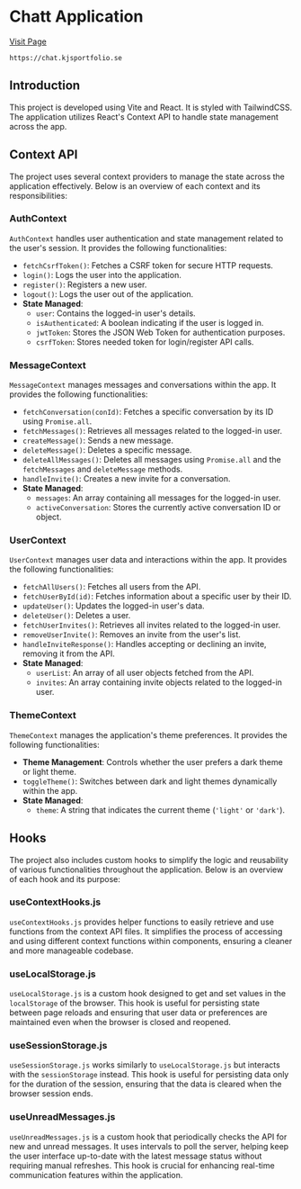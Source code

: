 # Chatt Application

[Visit Page](https://chat.kjsportfolio.se)

```chat.kjsportfolio.se
https://chat.kjsportfolio.se
```

## Introduction

This project is developed using Vite and React. It is styled with TailwindCSS. The application utilizes React's Context API to handle state management across the app.

## Context API

The project uses several context providers to manage the state across the application effectively. Below is an overview of each context and its responsibilities:

### AuthContext

`AuthContext` handles user authentication and state management related to the user's session. It provides the following functionalities:

- `fetchCsrfToken()`: Fetches a CSRF token for secure HTTP requests.
- `login()`: Logs the user into the application.
- `register()`: Registers a new user.
- `logout()`: Logs the user out of the application.
- **State Managed**:
  - `user`: Contains the logged-in user's details.
  - `isAuthenticated`: A boolean indicating if the user is logged in.
  - `jwtToken`: Stores the JSON Web Token for authentication purposes.
  - `csrfToken`: Stores needed token for login/register API calls.

### MessageContext

`MessageContext` manages messages and conversations within the app. It provides the following functionalities:

- `fetchConversation(conId)`: Fetches a specific conversation by its ID using `Promise.all`.
- `fetchMessages()`: Retrieves all messages related to the logged-in user.
- `createMessage()`: Sends a new message.
- `deleteMessage()`: Deletes a specific message.
- `deleteAllMessages()`: Deletes all messages using `Promise.all` and the `fetchMessages` and `deleteMessage` methods.
- `handleInvite()`: Creates a new invite for a conversation.
- **State Managed**:
  - `messages`: An array containing all messages for the logged-in user.
  - `activeConversation`: Stores the currently active conversation ID or object.

### UserContext

`UserContext` manages user data and interactions within the app. It provides the following functionalities:

- `fetchAllUsers()`: Fetches all users from the API.
- `fetchUserById(id)`: Fetches information about a specific user by their ID.
- `updateUser()`: Updates the logged-in user's data.
- `deleteUser()`: Deletes a user.
- `fetchUserInvites()`: Retrieves all invites related to the logged-in user.
- `removeUserInvite()`: Removes an invite from the user's list.
- `handleInviteResponse()`: Handles accepting or declining an invite, removing it from the API.
- **State Managed**:
  - `userList`: An array of all user objects fetched from the API.
  - `invites`: An array containing invite objects related to the logged-in user.

### ThemeContext

`ThemeContext` manages the application's theme preferences. It provides the following functionalities:

- **Theme Management**: Controls whether the user prefers a dark theme or light theme.
- `toggleTheme()`: Switches between dark and light themes dynamically within the app.
- **State Managed**:
  - `theme`: A string that indicates the current theme (`'light'` or `'dark'`).

## Hooks

The project also includes custom hooks to simplify the logic and reusability of various functionalities throughout the application. Below is an overview of each hook and its purpose:

### useContextHooks.js

`useContextHooks.js` provides helper functions to easily retrieve and use functions from the context API files. It simplifies the process of accessing and using different context functions within components, ensuring a cleaner and more manageable codebase.

### useLocalStorage.js

`useLocalStorage.js` is a custom hook designed to get and set values in the `localStorage` of the browser. This hook is useful for persisting state between page reloads and ensuring that user data or preferences are maintained even when the browser is closed and reopened.

### useSessionStorage.js

`useSessionStorage.js` works similarly to `useLocalStorage.js` but interacts with the `sessionStorage` instead. This hook is useful for persisting data only for the duration of the session, ensuring that the data is cleared when the browser session ends.

### useUnreadMessages.js

`useUnreadMessages.js` is a custom hook that periodically checks the API for new and unread messages. It uses intervals to poll the server, helping keep the user interface up-to-date with the latest message status without requiring manual refreshes. This hook is crucial for enhancing real-time communication features within the application.
